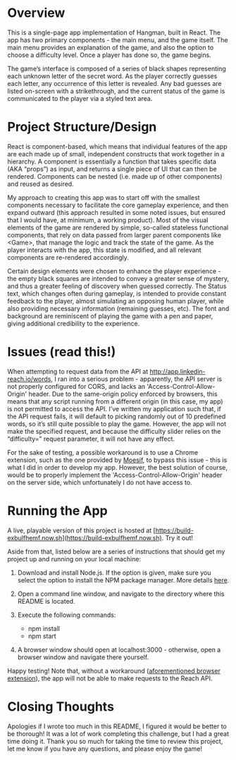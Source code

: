 

# Overview

This is a single-page app implementation of Hangman, built in React. The app has two primary components - the main menu, and the game itself. The main menu provides an explanation of the game, and also the option to choose a difficulty level. Once a player has done so, the game begins.

The game’s interface is composed of a series of black shapes representing each unknown letter of the secret word. As the player correctly guesses each letter, any occurrence of this letter is revealed. Any bad guesses are listed on-screen with a strikethrough, and the current status of the game is communicated to the player via a styled text area.

# Project Structure/Design

React is component-based, which means that individual features of the app are each made up of small, independent constructs that work together in a hierarchy. A component is essentially a function that takes specific data (AKA “props”) as input, and returns a single piece of UI that can then be rendered. Components can be nested (i.e. made up of other components) and reused as desired.

My approach to creating this app was to start off with the smallest components necessary to facilitate the core gameplay experience, and then expand outward (this approach resulted in some noted issues, but ensured that I would have, at minimum, a working product). Most of the visual elements of the game are rendered by simple, so-called stateless functional components, that rely on data passed from larger parent components like \<Game>, that manage the logic and track the state of the game. As the player interacts with the app, this state is modified, and all relevant components are re-rendered accordingly.

Certain design elements were chosen to enhance the player experience - the empty black squares are intended to convey a greater sense of mystery, and thus a greater feeling of discovery when guessed correctly. The Status text, which changes often during gameplay, is intended to provide constant feedback to the player, almost simulating an opposing human player, while also providing necessary information (remaining guesses, etc). The font and background are reminiscent of playing the game with a pen and paper, giving additional credibility to the experience.
 
# Issues (read this!)

When attempting to request data from the API at http://app.linkedin-reach.io/words, I ran into a serious problem - apparently, the API server is not properly configured for CORS, and lacks an 'Access-Control-Allow-Origin' header. Due to the same-origin policy enforced by browsers, this means that any script running from a different origin (in this case, my app) is not permitted to access the API. I’ve written my application such that, if the API request fails, it will default to picking randomly out of 10 predefined words, so it’s still quite possible to play the game. However, the app will not make the specified request, and because the difficulty slider relies on the “difficulty=” request parameter, it will not have any effect.

For the sake of testing, a possible workaround is to use a Chrome extension, such as the one provided by [Moesif](https://chrome.google.com/webstore/detail/moesif-origin-cors-change/digfbfaphojjndkpccljibejjbppifbc), to bypass this issue - this is what I did in order to develop my app. However, the best solution of course, would be to properly implement the 'Access-Control-Allow-Origin' header on the server side, which unfortunately I do not have access to.

# Running the App

A live, playable version of this project is hosted at [https://build-exbulfhemf.now.sh](https://build-exbulfhemf.now.sh). Try it out!

Aside from that, listed below are a series of instructions that should get my project up and running on your local machine:

1. Download and install Node.js. If the option is given, make sure you select the option to install the NPM package manager. More details [here](https://build-exbulfhemf.now.sh).

2. Open a command line window, and navigate to the directory where this README is located.

3. Execute the following commands:
	- npm install
	- npm start

4. A browser window should open at localhost:3000 - otherwise, open a browser window and navigate there yourself.

Happy testing! Note that, without a workaround ([aforementioned browser extension](https://chrome.google.com/webstore/detail/moesif-origin-cors-change/digfbfaphojjndkpccljibejjbppifbc)), the app will not be able to make requests to the Reach API.


# Closing Thoughts

Apologies if I wrote too much in this README, I figured it would be better to be thorough! It was a lot of work completing this challenge, but I had a great time doing it. Thank you so much for taking the time to review this project, let me know if you have any questions, and please enjoy the game!


